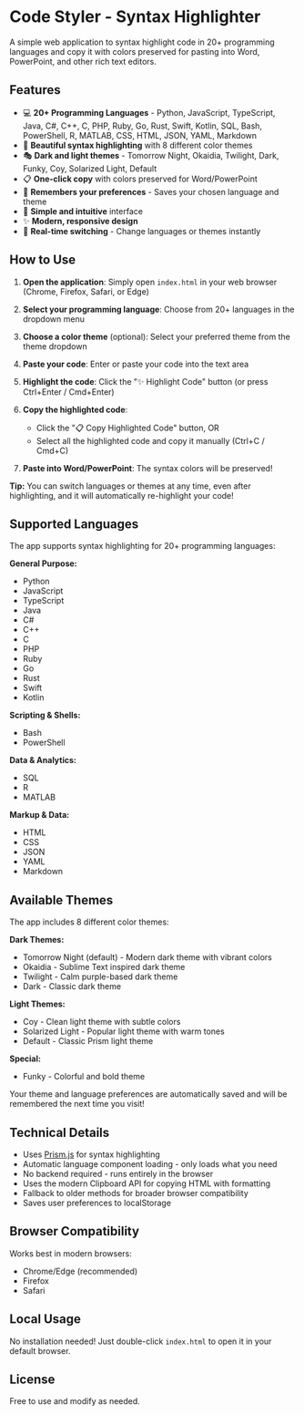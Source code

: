 # Code Styler - Syntax Highlighter

A simple web application to syntax highlight code in 20+ programming languages and copy it with colors preserved for pasting into Word, PowerPoint, and other rich text editors.

## Features

- 💻 **20+ Programming Languages** - Python, JavaScript, TypeScript, Java, C#, C++, C, PHP, Ruby, Go, Rust, Swift, Kotlin, SQL, Bash, PowerShell, R, MATLAB, CSS, HTML, JSON, YAML, Markdown
- 🎨 **Beautiful syntax highlighting** with 8 different color themes
- 🎭 **Dark and light themes** - Tomorrow Night, Okaidia, Twilight, Dark, Funky, Coy, Solarized Light, Default
- 📋 **One-click copy** with colors preserved for Word/PowerPoint
- 💾 **Remembers your preferences** - Saves your chosen language and theme
- 🎯 **Simple and intuitive** interface
- ✨ **Modern, responsive design**
- 🔄 **Real-time switching** - Change languages or themes instantly

## How to Use

1. **Open the application**: Simply open `index.html` in your web browser (Chrome, Firefox, Safari, or Edge)

2. **Select your programming language**: Choose from 20+ languages in the dropdown menu

3. **Choose a color theme** (optional): Select your preferred theme from the theme dropdown

4. **Paste your code**: Enter or paste your code into the text area

5. **Highlight the code**: Click the "✨ Highlight Code" button (or press Ctrl+Enter / Cmd+Enter)

6. **Copy the highlighted code**: 
   - Click the "📋 Copy Highlighted Code" button, OR
   - Select all the highlighted code and copy it manually (Ctrl+C / Cmd+C)

7. **Paste into Word/PowerPoint**: The syntax colors will be preserved!

**Tip:** You can switch languages or themes at any time, even after highlighting, and it will automatically re-highlight your code!

## Supported Languages

The app supports syntax highlighting for 20+ programming languages:

**General Purpose:**
- Python
- JavaScript
- TypeScript
- Java
- C#
- C++
- C
- PHP
- Ruby
- Go
- Rust
- Swift
- Kotlin

**Scripting & Shells:**
- Bash
- PowerShell

**Data & Analytics:**
- SQL
- R
- MATLAB

**Markup & Data:**
- HTML
- CSS
- JSON
- YAML
- Markdown

## Available Themes

The app includes 8 different color themes:

**Dark Themes:**
- Tomorrow Night (default) - Modern dark theme with vibrant colors
- Okaidia - Sublime Text inspired dark theme
- Twilight - Calm purple-based dark theme
- Dark - Classic dark theme

**Light Themes:**
- Coy - Clean light theme with subtle colors
- Solarized Light - Popular light theme with warm tones
- Default - Classic Prism light theme

**Special:**
- Funky - Colorful and bold theme

Your theme and language preferences are automatically saved and will be remembered the next time you visit!

## Technical Details

- Uses [Prism.js](https://prismjs.com/) for syntax highlighting
- Automatic language component loading - only loads what you need
- No backend required - runs entirely in the browser
- Uses the modern Clipboard API for copying HTML with formatting
- Fallback to older methods for broader browser compatibility
- Saves user preferences to localStorage

## Browser Compatibility

Works best in modern browsers:
- Chrome/Edge (recommended)
- Firefox
- Safari

## Local Usage

No installation needed! Just double-click `index.html` to open it in your default browser.

## License

Free to use and modify as needed.

